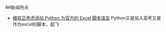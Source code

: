 ##新闻热点

- [微软正考虑添加 Python 为官方的 Excel 脚本语言](http://www.sohu.com/a/211104317_176628) Python又是加入高考又是作为excel的脚本，起飞
